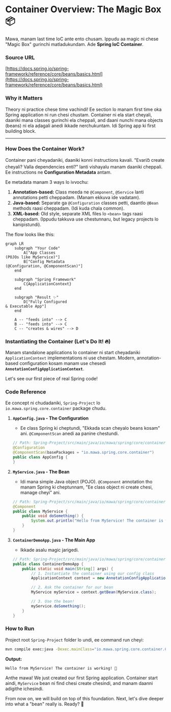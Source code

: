 # Container Overview: The Magic Box 📦

Mawa, manam last time IoC ante ento chusam. Ippudu aa magic ni chese "Magic Box" gurinchi matladukundam. Ade **Spring IoC Container**.

### Source URL
[https://docs.spring.io/spring-framework/reference/core/beans/basics.html](https://docs.spring.io/spring-framework/reference/core/beans/basics.html)

### Why it Matters
Theory ni practice chese time vachindi! Ee section lo manam first time oka Spring application ni run chesi chustam. Container ni ela start cheyali, daaniki mana classes gurinchi ela cheppali, and daani nunchi mana objects (beans) ni ela aḍagali anedi ikkade nerchukuntam. Idi Spring app ki first building block.

---

### How Does the Container Work?
Container pani cheyadaniki, daaniki konni instructions kavali. "Evariని create cheyali? Valla dependencies enti?" lanti vishayalu manam daaniki cheppali. Ee instructions ne **Configuration Metadata** antam.

Ee metadata manam 3 ways lo ivvochu:
1.  **Annotation-based:** Class meeda ne `@Component`, `@Service` lanti annotations petti cheppadam. (Manam ekkuva ide vadatam).
2.  **Java-based:** Separate ga `@Configuration` classes petti, daantlo `@Bean` methods raasi cheppadam. (Idi kuda chala common).
3.  **XML-based:** Old style, separate XML files lo `<bean>` tags raasi cheppadam. (Ippudu takkuva use chestunnaru, but legacy projects lo kanipistundi).

The flow looks like this:
```mermaid
graph LR
    subgraph "Your Code"
        A["App Classes
(POJOs like MyService)"]
        B["Config Metadata
(@Configuration, @ComponentScan)"]
    end

    subgraph "Spring Framework"
        C{ApplicationContext}
    end

    subgraph "Result ✨"
        D["Fully Configured
& Executable App"]
    end

    A -- "feeds into" --> C
    B -- "feeds into" --> C
    C -- "creates & wires" --> D
```

### Instantiating the Container (Let's Do It! 🔥)
Manam standalone applications lo container ni start cheyadaniki `ApplicationContext` implementations ni use chestam. Modern, annotation-based configuration kosam manam use chesedi **`AnnotationConfigApplicationContext`**.

Let's see our first piece of real Spring code!

### Code Reference
Ee concept ni chudadaniki, `Spring-Project` lo `io.mawa.spring.core.container` package chudu.

1.  **`AppConfig.java` - The Configuration**
    - Ee class Spring ki cheptundi, "Ekkada scan cheyalo beans kosam" ani. `@ComponentScan` anedi aa panine chestundi.
    ```java
    // Path: Spring-Project/src/main/java/io/mawa/spring/core/container/AppConfig.java
    @Configuration
    @ComponentScan(basePackages = "io.mawa.spring.core.container")
    public class AppConfig {
    }
    ```

2.  **`MyService.java` - The Bean**
    - Idi mana simple Java object (POJO). `@Component` annotation tho manam Spring ki cheptunnam, "Ee class object ni create chesi, manage cheyi" ani.
    ```java
    // Path: Spring-Project/src/main/java/io/mawa/spring/core/container/MyService.java
    @Component
    public class MyService {
        public void doSomething() {
            System.out.println("Hello from MyService! The container is working! 🎉");
        }
    }
    ```

3.  **`ContainerDemoApp.java` - The Main App**
    - Ikkade asalu magic jarigedi.
    ```java
    // Path: Spring-Project/src/main/java/io/mawa/spring/core/container/ContainerDemoApp.java
    public class ContainerDemoApp {
        public static void main(String[] args) {
            // 1. Instantiate the container using our config class
            ApplicationContext context = new AnnotationConfigApplicationContext(AppConfig.class);

            // 2. Ask the container for our bean
            MyService myService = context.getBean(MyService.class);

            // 3. Use the bean!
            myService.doSomething();
        }
    }
    ```

### How to Run
Project root `Spring-Project` folder lo undi, ee command run cheyi:
```bash
mvn compile exec:java -Dexec.mainClass="io.mawa.spring.core.container.ContainerDemoApp"
```
**Output:**
```
Hello from MyService! The container is working! 🎉
```

Anthe mawa! We just created our first Spring application. Container start aindi, `MyService` bean ni find chesi create chesindi, and manam daanni adigithe ichesindi.

From now on, we will build on top of this foundation. Next, let's dive deeper into what a "bean" really is. Ready? 💪
